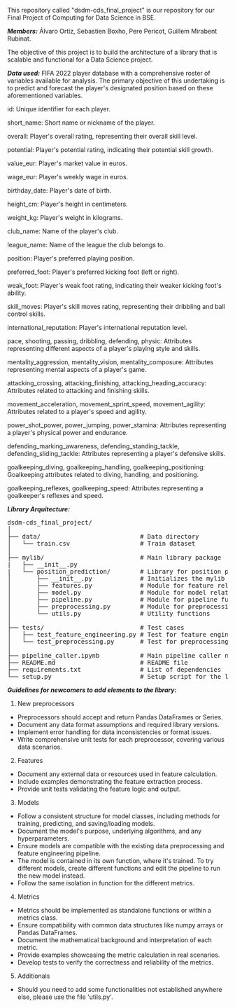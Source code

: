 This repository called "dsdm-cds_final_project" is our repository for our Final Project of Computing for Data Science in BSE. 

***Members:*** Álvaro Ortiz, Sebastien Boxho, Pere Pericot, Guillem Mirabent Rubinat.

The objective of this project is to build the architecture of a library that is scalable and functional for a Data Science project.

***Data used:***
FIFA 2022 player database with a comprehensive roster of variables available for analysis. 
The primary objective of this undertaking is to predict and forecast the player's designated position based on these aforementioned variables.

id: Unique identifier for each player.

short_name: Short name or nickname of the player.

overall: Player's overall rating, representing their overall skill level.

potential: Player's potential rating, indicating their potential skill growth.

value_eur: Player's market value in euros.

wage_eur: Player's weekly wage in euros.

birthday_date: Player's date of birth.

height_cm: Player's height in centimeters.

weight_kg: Player's weight in kilograms.

club_name: Name of the player's club.

league_name: Name of the league the club belongs to.

position: Player's preferred playing position.

preferred_foot: Player's preferred kicking foot (left or right).

weak_foot: Player's weak foot rating, indicating their weaker kicking foot's ability.

skill_moves: Player's skill moves rating, representing their dribbling and ball control skills.

international_reputation: Player's international reputation level.

pace, shooting, passing, dribbling, defending, physic: Attributes representing different aspects of a player's playing style and skills.

mentality_aggression, mentality_vision, mentality_composure: Attributes representing mental aspects of a player's game.

attacking_crossing, attacking_finishing, attacking_heading_accuracy: Attributes related to attacking and finishing skills.

movement_acceleration, movement_sprint_speed, movement_agility: Attributes related to a player's speed and agility.

power_shot_power, power_jumping, power_stamina: Attributes representing a player's physical power and endurance.

defending_marking_awareness, defending_standing_tackle, defending_sliding_tackle: Attributes representing a player's defensive skills.

goalkeeping_diving, goalkeeping_handling, goalkeeping_positioning: Goalkeeping attributes related to diving, handling, and positioning.

goalkeeping_reflexes, goalkeeping_speed: Attributes representing a goalkeeper's reflexes and speed.

***Library Arquitecture:***
<pre>
dsdm-cds_final_project/
│
├── data/                           # Data directory
│   └── train.csv                   # Train dataset
│
├── mylib/                          # Main library package
|   ├── __init__.py
|   └── position_prediction/        # Library for position prediction
│       ├── __init__.py             # Initializes the mylib package
│       ├── features.py             # Module for feature related functions
│       ├── model.py                # Module for model related functions
│       ├── pipeline.py             # Module for pipeline functions
│       ├── preprocessing.py        # Module for preprocessing functions
│       └── utils.py                # Utility functions
│
├── tests/                          # Test cases
│   ├── test_feature_engineering.py # Test for feature engineering
│   └── test_preprocessing.py       # Test for preprocessing
│
├── pipeline_caller.ipynb           # Main pipeline caller notebook
├── README.md                       # README file
├── requirements.txt                # List of dependencies
└── setup.py                        # Setup script for the library
</pre>


***Guidelines for newcomers to add elements to the library:***

1. New preprocessors
- Preprocessors should accept and return Pandas DataFrames or Series.
- Document any data format assumptions and required library versions.
- Implement error handling for data inconsistencies or format issues.
- Write comprehensive unit tests for each preprocessor, covering various data scenarios.

2. Features
- Document any external data or resources used in feature calculation.
- Include examples demonstrating the feature extraction process.
- Provide unit tests validating the feature logic and output.

3. Models
- Follow a consistent structure for model classes, including methods for training, predicting, and saving/loading models.
- Document the model's purpose, underlying algorithms, and any hyperparameters.
- Ensure models are compatible with the existing data preprocessing and feature engineering pipeline.
- The model is contained in its own function, where it's trained. To try different models, create different functions and edit the pipeline to run the new model instead.
- Follow the same isolation in function for the different metrics.

4. Metrics
- Metrics should be implemented as standalone functions or within a metrics class.
- Ensure compatibility with common data structures like numpy arrays or Pandas DataFrames.
- Document the mathematical background and interpretation of each metric.
- Provide examples showcasing the metric calculation in real scenarios.
- Develop tests to verify the correctness and reliability of the metrics.

5. Additionals
- Should you need to add some functionalities not established anywhere else, please use the file 'utils.py'.
